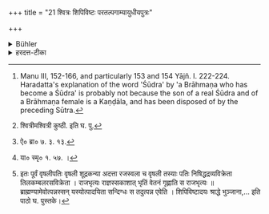 +++
title = "21 श्वित्रः शिपिविष्टः परतल्पगाम्यायुधीयपुत्रः"

+++

<details><summary>Bühler</summary>

21. The following persons defile the company if they are invited to a funeral-sacrifice, viz. a leper, a bald man, the violator of another man's bed, the son of a Brāhmaṇa who follows the profession of a Kṣatriya, and the son of (a Brāhmaṇa who by marrying first a Śūdra wife had himself become) a Śūdra, born from a Brāhmaṇa woman. [^11] 


[^11]:  Manu III, 152-166, and particularly 153 and 154 Yājñ. I. 222-224. Haradatta's explanation of the word 'Śūdra' by 'a Brāhmaṇa who has become a Śūdra' is probably not because the son of a real Śūdra and of a Brāhmaṇa female is a Kaṇḍāla, and has been disposed of by the preceding Sūtra.
</details>

<details><summary>हरदत्त-टीका</summary>

## सूत्रम्
श्वित्रश्शिपिविष्टः परतल्पगाम्यायुधीयपुत्रश्शूद्रोत्पन्नो ब्राह्मण्यामित्येते श्राद्धे भुञ्जानाः पङ्क्तिदूषणा भवन्ति ॥ २१ ॥  
## टिप्पनी
[^३]श्वित्रश्वित्री श्वेतकुष्ठी । शिपिविष्टः खलतिः। विवृतशेफ इत्यन्ये । परतल्पगामी यः परतल्पं गत्वा अकृतप्रायश्चित्तः तस्य ग्रहणम् । आयुधीयपुत्रः क्षत्रियवृत्तिमाश्रितो य आयुधेन जीवति ब्राह्मणः, तस्य पुत्रः। शूद्रेण ब्राह्मण्यामुत्पन्नश्चण्डालः । न तस्य प्रसङ्गः । 'ब्राह्मणान् ब्रह्मविद' इत्युक्तत्वाद् । तस्मादेवं व्याख्येयम्-क्रमविवाहे यः शुद्रायां पूर्वमुत्पाद्य पश्चात् ब्राह्मण्यामुत्पादयति तस्य पुत्रः शूद्रोत्पन्नो ब्राह्मण्यामिति । स हि पिता शुद्रः सम्पन्नः । श्रूयते हि[^४] 'तज्जाया जाया भवति यदस्यां जायते पुनरि'ति । स्मर्यते च—  
[^५] यदुच्यते द्विजातीनां शूद्राद्दारपरिग्रहः ।  
न तन्मम मतं यस्मात्तत्राऽयं जायते स्वयम् ॥' इति ।  

[^३]: श्वित्रीमश्वित्री कुष्ठी. इति घ. पु.  

[^४]: ऐ० ब्रा० ७. ३. १३.  

[^५]: या० स्मृ० १. ५७. ।  


[^१]एते श्वित्र्यादयः श्राद्धे भुञ्जानाः पङ्क्तिं दूषयन्ति । अतस्ते न भोज्या इति ॥ २१ ॥  

[^१]:

    इतः पूर्वं वृषलीपतिः वृषली शूद्रकन्या अदत्ता रजस्वला च वृषली तस्याः पतिः निषिद्धद्रव्यविक्रेता तिलकम्बलरसविक्रेता । राजभृत्यः राज्ञस्सकाशात् भृतिं वेतनं गृह्णाति स राजभृत्यः ॥ ब्राह्मण्यामेवोत्पन्नस्सन् यस्योत्पादयिता सन्दिग्धः स तदुत्पन्न एवेति । शिपिविष्टादयः श्राद्धे भुञ्जाना,... इति पाठो घ. पुस्तके।
</details>
